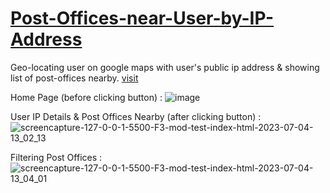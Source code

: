 # [Post-Offices-near-User-by-IP-Address](https://satish-kg.github.io/Post-Offices-near-User-by-IP-Address/)
Geo-locating user on google maps with user's public ip address &amp; showing list of post-offices nearby. [visit](https://satish-kg.github.io/Post-Offices-near-User-by-IP-Address/)

Home Page (before clicking button) : 
![image](https://github.com/satish-kg/Post-Offices-near-User-by-IP-Address/assets/80269402/ac835b75-f94b-46ac-9cf9-529d14417b8d)

User IP Details & Post Offices Nearby (after clicking button) : 
![screencapture-127-0-0-1-5500-F3-mod-test-index-html-2023-07-04-13_02_13](https://github.com/satish-kg/Post-Offices-near-User-by-IP-Address/assets/80269402/39bd18bd-9000-475a-972c-e223fa70ec55)

Filtering Post Offices :
![screencapture-127-0-0-1-5500-F3-mod-test-index-html-2023-07-04-13_04_01](https://github.com/satish-kg/Post-Offices-near-User-by-IP-Address/assets/80269402/21a702fc-6a64-4b6d-b4fb-80ab8d6b4390)
